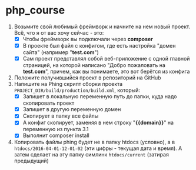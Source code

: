 # php_course

1. Возьмите свой любимый фреймворк и начните на нем новый проект. Всё, что я от вас хочу сейчас - это:
    - [x] Чтобы фреймворк вы подключали через **composer**
    - [x] В проекте был файл с конфигом, где есть настройка "домен сайта" (например "**test.com**")
    - [x] Сам проект представлял собой веб-приложение с одной главной страницей, на которой написано "Добро пожаловать на **test.com**", причем, как вы понимаете, это вот берётся из конфига
2. Положите получившийся проект в репозиторий на GitHub
3. Напишите на Phing скрипт сборки проекта `PROJECT_DIR/build/production/build.xml`, который:
    - [x] Запишет в локальную переменную путь до папки, куда надо скопировать проект
    - [x] Запишет в другую переменную домен
    - [x] Скопирует в папку все файлы
    - [x] А конфиг скопирует, заменяя в нем строку "**{{domain}}**" на переменную из пункта 3.1
    - [x] Выполнит composer install
4. Копировать файлы phing будет не в папку htdocs (условно), а в `htdocs/2016-04-01-12-01-02` (эти цифры - текущая дата и время). А затем сделает на эту папку симлинк `htdocs/current` (затирая предыдущий)
